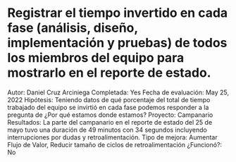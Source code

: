 # Registrar el tiempo invertido en cada fase (análisis, diseño, implementación y pruebas) de todos los miembros del equipo para mostrarlo en el reporte de estado.

Autor: Daniel Cruz Arciniega
Completada: Yes
Fecha de evaluación: May 25, 2022
Hipótesis: Teniendo datos de qué porcentaje del total de tiempo trabajado del equipo se invirtió en cada fase podemos responder a la pregunta de ¿Por qué estamos donde estamos?
Proyecto: Campanario
Resultados: La parte del campanario en el reporte de estado del 25 de mayo tuvo una duración de 49 minutos con 34 segundos incluyendo interrupciones por dudas y retroalimentación. 
Tipo de mejora: Aumentar Flujo de Valor, Reducir tamaño de ciclos de retroalimentación
¿Funcionó?: No
